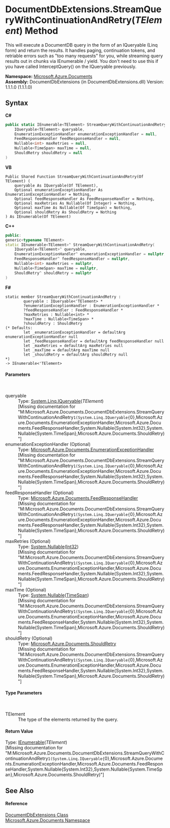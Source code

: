 # DocumentDbExtensions.StreamQueryWithContinuationAndRetry(*TElement*) Method 
 

This will execute a DocumentDB query in the form of an IQueryable (Linq form) and return the results. It handles paging, continuation tokens, and retriable errors such as "too many requests" for you, while streaming query results out in chunks via IEnumerable / yield. You don't need to use this if you have called InterceptQuery() on the IQueryable previously.

**Namespace:**&nbsp;<a href="856b2e23-9c8b-2618-f913-67d85d500616">Microsoft.Azure.Documents</a><br />**Assembly:**&nbsp;DocumentDbExtensions (in DocumentDbExtensions.dll) Version: 1.1.1.0 (1.1.1.0)

## Syntax

**C#**<br />
``` C#
public static IEnumerable<TElement> StreamQueryWithContinuationAndRetry<TElement>(
	IQueryable<TElement> queryable,
	EnumerationExceptionHandler enumerationExceptionHandler = null,
	FeedResponseHandler feedResponseHandler = null,
	Nullable<int> maxRetries = null,
	Nullable<TimeSpan> maxTime = null,
	ShouldRetry shouldRetry = null
)

```

**VB**<br />
``` VB
Public Shared Function StreamQueryWithContinuationAndRetry(Of TElement) ( 
	queryable As IQueryable(Of TElement),
	Optional enumerationExceptionHandler As EnumerationExceptionHandler = Nothing,
	Optional feedResponseHandler As FeedResponseHandler = Nothing,
	Optional maxRetries As Nullable(Of Integer) = Nothing,
	Optional maxTime As Nullable(Of TimeSpan) = Nothing,
	Optional shouldRetry As ShouldRetry = Nothing
) As IEnumerable(Of TElement)
```

**C++**<br />
``` C++
public:
generic<typename TElement>
static IEnumerable<TElement>^ StreamQueryWithContinuationAndRetry(
	IQueryable<TElement>^ queryable, 
	EnumerationExceptionHandler^ enumerationExceptionHandler = nullptr, 
	FeedResponseHandler^ feedResponseHandler = nullptr, 
	Nullable<int> maxRetries = nullptr, 
	Nullable<TimeSpan> maxTime = nullptr, 
	ShouldRetry^ shouldRetry = nullptr
)
```

**F#**<br />
``` F#
static member StreamQueryWithContinuationAndRetry : 
        queryable : IQueryable<'TElement> * 
        ?enumerationExceptionHandler : EnumerationExceptionHandler * 
        ?feedResponseHandler : FeedResponseHandler * 
        ?maxRetries : Nullable<int> * 
        ?maxTime : Nullable<TimeSpan> * 
        ?shouldRetry : ShouldRetry 
(* Defaults:
        let _enumerationExceptionHandler = defaultArg enumerationExceptionHandler null
        let _feedResponseHandler = defaultArg feedResponseHandler null
        let _maxRetries = defaultArg maxRetries null
        let _maxTime = defaultArg maxTime null
        let _shouldRetry = defaultArg shouldRetry null
*)
-> IEnumerable<'TElement> 

```


#### Parameters
&nbsp;<dl><dt>queryable</dt><dd>Type: <a href="http://msdn2.microsoft.com/en-us/library/bb351562" target="_blank">System.Linq.IQueryable</a>(*TElement*)<br />\[Missing <param name="queryable"/> documentation for "M:Microsoft.Azure.Documents.DocumentDbExtensions.StreamQueryWithContinuationAndRetry``1(System.Linq.IQueryable{``0},Microsoft.Azure.Documents.EnumerationExceptionHandler,Microsoft.Azure.Documents.FeedResponseHandler,System.Nullable{System.Int32},System.Nullable{System.TimeSpan},Microsoft.Azure.Documents.ShouldRetry)"\]</dd><dt>enumerationExceptionHandler (Optional)</dt><dd>Type: <a href="98ab4230-aa0f-7803-7127-ba76e02bdce5">Microsoft.Azure.Documents.EnumerationExceptionHandler</a><br />\[Missing <param name="enumerationExceptionHandler"/> documentation for "M:Microsoft.Azure.Documents.DocumentDbExtensions.StreamQueryWithContinuationAndRetry``1(System.Linq.IQueryable{``0},Microsoft.Azure.Documents.EnumerationExceptionHandler,Microsoft.Azure.Documents.FeedResponseHandler,System.Nullable{System.Int32},System.Nullable{System.TimeSpan},Microsoft.Azure.Documents.ShouldRetry)"\]</dd><dt>feedResponseHandler (Optional)</dt><dd>Type: <a href="4bfe406d-74ce-a904-0f38-461c2c8c2540">Microsoft.Azure.Documents.FeedResponseHandler</a><br />\[Missing <param name="feedResponseHandler"/> documentation for "M:Microsoft.Azure.Documents.DocumentDbExtensions.StreamQueryWithContinuationAndRetry``1(System.Linq.IQueryable{``0},Microsoft.Azure.Documents.EnumerationExceptionHandler,Microsoft.Azure.Documents.FeedResponseHandler,System.Nullable{System.Int32},System.Nullable{System.TimeSpan},Microsoft.Azure.Documents.ShouldRetry)"\]</dd><dt>maxRetries (Optional)</dt><dd>Type: <a href="http://msdn2.microsoft.com/en-us/library/b3h38hb0" target="_blank">System.Nullable</a>(<a href="http://msdn2.microsoft.com/en-us/library/td2s409d" target="_blank">Int32</a>)<br />\[Missing <param name="maxRetries"/> documentation for "M:Microsoft.Azure.Documents.DocumentDbExtensions.StreamQueryWithContinuationAndRetry``1(System.Linq.IQueryable{``0},Microsoft.Azure.Documents.EnumerationExceptionHandler,Microsoft.Azure.Documents.FeedResponseHandler,System.Nullable{System.Int32},System.Nullable{System.TimeSpan},Microsoft.Azure.Documents.ShouldRetry)"\]</dd><dt>maxTime (Optional)</dt><dd>Type: <a href="http://msdn2.microsoft.com/en-us/library/b3h38hb0" target="_blank">System.Nullable</a>(<a href="http://msdn2.microsoft.com/en-us/library/269ew577" target="_blank">TimeSpan</a>)<br />\[Missing <param name="maxTime"/> documentation for "M:Microsoft.Azure.Documents.DocumentDbExtensions.StreamQueryWithContinuationAndRetry``1(System.Linq.IQueryable{``0},Microsoft.Azure.Documents.EnumerationExceptionHandler,Microsoft.Azure.Documents.FeedResponseHandler,System.Nullable{System.Int32},System.Nullable{System.TimeSpan},Microsoft.Azure.Documents.ShouldRetry)"\]</dd><dt>shouldRetry (Optional)</dt><dd>Type: <a href="fd8841db-a84c-d819-ba43-6a0f45838100">Microsoft.Azure.Documents.ShouldRetry</a><br />\[Missing <param name="shouldRetry"/> documentation for "M:Microsoft.Azure.Documents.DocumentDbExtensions.StreamQueryWithContinuationAndRetry``1(System.Linq.IQueryable{``0},Microsoft.Azure.Documents.EnumerationExceptionHandler,Microsoft.Azure.Documents.FeedResponseHandler,System.Nullable{System.Int32},System.Nullable{System.TimeSpan},Microsoft.Azure.Documents.ShouldRetry)"\]</dd></dl>

#### Type Parameters
&nbsp;<dl><dt>TElement</dt><dd>The type of the elements returned by the query.</dd></dl>

#### Return Value
Type: <a href="http://msdn2.microsoft.com/en-us/library/9eekhta0" target="_blank">IEnumerable</a>(*TElement*)<br />\[Missing <returns> documentation for "M:Microsoft.Azure.Documents.DocumentDbExtensions.StreamQueryWithContinuationAndRetry``1(System.Linq.IQueryable{``0},Microsoft.Azure.Documents.EnumerationExceptionHandler,Microsoft.Azure.Documents.FeedResponseHandler,System.Nullable{System.Int32},System.Nullable{System.TimeSpan},Microsoft.Azure.Documents.ShouldRetry)"\]

## See Also


#### Reference
<a href="2e7c24fb-f7c9-2314-1ff8-386e1be4f471">DocumentDbExtensions Class</a><br /><a href="856b2e23-9c8b-2618-f913-67d85d500616">Microsoft.Azure.Documents Namespace</a><br />